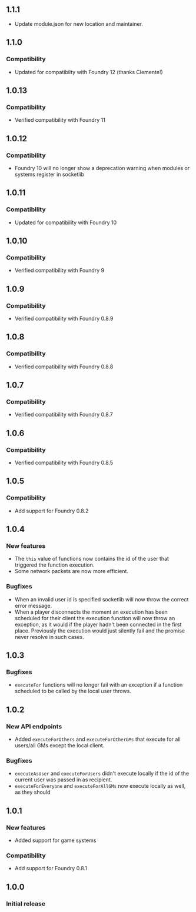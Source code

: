 ## 1.1.1
- Update module.json for new location and maintainer.

## 1.1.0
### Compatibility
- Updated for compatibilty with Foundry 12 (thanks Clemente!)

## 1.0.13
### Compatibility
- Verified compatibility with Foundry 11


## 1.0.12
### Compatibility
- Foundry 10 will no longer show a deprecation warning when modules or systems register in socketlib

## 1.0.11
### Compatibility
- Updated for compatibility with Foundry 10


## 1.0.10
### Compatibility
- Verified compatibility with Foundry 9


## 1.0.9
### Compatibility
- Verified compatibility with Foundry 0.8.9


## 1.0.8
### Compatibility
- Verified compatibility with Foundry 0.8.8


## 1.0.7
### Compatibility
- Verified compatibility with Foundry 0.8.7


## 1.0.6
### Compatibility
- Verified compatibility with Foundry 0.8.5


## 1.0.5
### Compatibility
- Add support for Foundry 0.8.2


## 1.0.4
### New features
- The `this` value of functions now contains the id of the user that triggered the function execution.
- Some network packets are now more efficient.

### Bugfixes
- When an invalid user id is specified socketlib will now throw the correct error message.
- When a player disconnects the moment an execution has been scheduled for their client the execution function will now throw an exception, as it would if the player hadn't been connected in the first place. Previously the execution would just silently fail and the promise never resolve in such cases.


## 1.0.3
### Bugfixes
- `executeFor` functions will no longer fail with an exception if a function scheduled to be called by the local user throws.


## 1.0.2
### New API endpoints
- Added `executeForOthers` and `executeForOtherGMs` that execute for all users/all GMs except the local client.

### Bugfixes
- `executeAsUser` and `executeForUsers` didn't execute locally if the id of the current user was passed in as recipient.
- `executeForEveryone` and `executeForAllGMs` now execute locally as well, as they should


## 1.0.1
### New features
- Added support for game systems

### Compatibility
- Add support for Foundry 0.8.1


## 1.0.0
### Initial release
